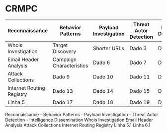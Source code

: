 # CRMPC

| Reconnaissance | Behavior Patterns | Payload Investigation | Threat Actor Detection | Intelligence Dissemination |
|----------|----------|----------|----------|----------|
| Whois Investigation  | Target Discovery  | Shorter URLs   | Dado 3   | Dado 4   |
| Email Header Analysis  | Campaign Characteristics   | Dado 6   | Dado 7   | Dado 8   |
| Attack Collections | Dado 9   | Dado 10  | Dado 11  | Dado 12  |
| Internet Routing Registry  | Dado 13  | Dado 14  | Dado 15  | Dado 16  |
| Linha 5  | Dado 17  | Dado 18  | Dado 19  | Dado 20  |





Reconnaissance     - Behavior Patterns - Payload Investigation - Threat Actor Detection - Intelligence Dissemination
Whois Investigation
Email Header Analysis
Attack Collections
Internet Routing Registry
Linha 5.1
Linha 6.1
